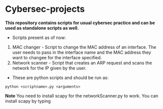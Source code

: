 # Cybersec-projects

**This repository contains scripts for usual cybersec practice and can be used as standalone scripts as well.**

- Scripts present as of now:
1. MAC changer - Script to change the MAC address of an interface. The user needs to pass in the interface name and the MAC address they want to changee for the interface specified. 
2. Network scanner - Script that creates an ARP request and scans the network for the IP given by the user.  

- These are python scripts and should be run as:
```
python <scriptname>.py <arguments>
```

**Note**
You need to install scapy for the networkScanner.py to work. 
You can install scapy by typing
```pip install scapy
```
 
